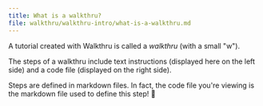 ```yaml
---
title: What is a walkthru?
file: walkthru/walkthru-intro/what-is-a-walkthru.md
---
```


A tutorial created with Walkthru is called a *walkthru* (with a small "w"). 

The steps of a walkthru include text instructions (displayed here on the left side) and a code file (displayed on the right side).

Steps are defined in markdown files. In fact, the code file you're viewing is the markdown file used to define this step! 🤯
